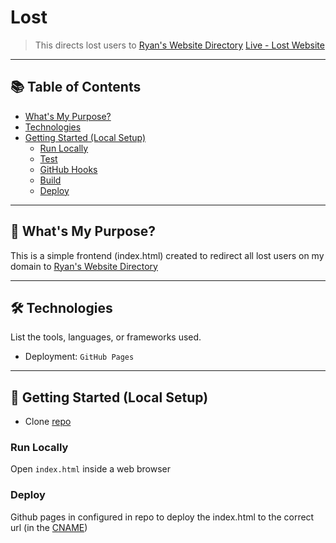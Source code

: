 # Lost

> This directs lost users to [Ryan's Website Directory](https://directory.ryan-brock.com/)
> [Live - Lost Website](https://lost.ryan-brock.com/)

---

## 📚 Table of Contents

- [What's My Purpose?](#-whats-my-purpose)
- [Technologies](#-technologies)
- [Getting Started (Local Setup)](#-getting-started-local-setup)
  - [Run Locally](#run-locally)
  - [Test](#test)
  - [GitHub Hooks](#github-hooks)
  - [Build](#build)
  - [Deploy](#deploy)

---

## 🧠 What's My Purpose?

This is a simple frontend (index.html) created to redirect all lost users on my domain to [Ryan's Website Directory](https://directory.ryan-brock.com/)

---

## 🛠 Technologies

List the tools, languages, or frameworks used.

- Deployment: `GitHub Pages`

---

## 🚀 Getting Started (Local Setup)

* Clone [repo](https://github.com/rbrock44/lost)

### Run Locally

Open `index.html` inside a web browser

### Deploy

Github pages in configured in repo to deploy the index.html to the correct url (in the [CNAME](/CNAME))
